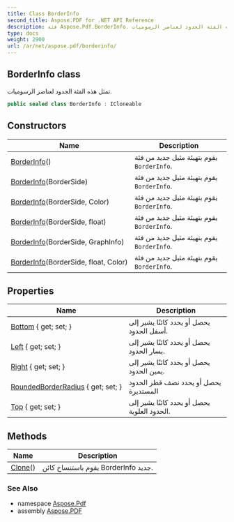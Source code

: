 ```yaml
---
title: Class BorderInfo
second_title: Aspose.PDF for .NET API Reference
description: فئة Aspose.Pdf.BorderInfo. تمثل هذه الفئة الحدود لعناصر الرسوميات
type: docs
weight: 2900
url: /ar/net/aspose.pdf/borderinfo/
---
```

## BorderInfo class

تمثل هذه الفئة الحدود لعناصر الرسوميات.

```csharp
public sealed class BorderInfo : ICloneable
```

## Constructors

| Name | Description |
| --- | --- |
| [BorderInfo](borderinfo/#constructor)() | يقوم بتهيئة مثيل جديد من فئة `BorderInfo`. |
| [BorderInfo](borderinfo/#constructor_1)(BorderSide) | يقوم بتهيئة مثيل جديد من فئة `BorderInfo`. |
| [BorderInfo](borderinfo/#constructor_2)(BorderSide, Color) | يقوم بتهيئة مثيل جديد من فئة `BorderInfo`. |
| [BorderInfo](borderinfo/#constructor_4)(BorderSide, float) | يقوم بتهيئة مثيل جديد من فئة `BorderInfo`. |
| [BorderInfo](borderinfo/#constructor_3)(BorderSide, GraphInfo) | يقوم بتهيئة مثيل جديد من فئة `BorderInfo`. |
| [BorderInfo](borderinfo/#constructor_5)(BorderSide, float, Color) | يقوم بتهيئة مثيل جديد من فئة `BorderInfo`. |

## Properties

| Name | Description |
| --- | --- |
| [Bottom](../../aspose.pdf/borderinfo/bottom/) { get; set; } | يحصل أو يحدد كائنًا يشير إلى أسفل الحدود. |
| [Left](../../aspose.pdf/borderinfo/left/) { get; set; } | يحصل أو يحدد كائنًا يشير إلى يسار الحدود. |
| [Right](../../aspose.pdf/borderinfo/right/) { get; set; } | يحصل أو يحدد كائنًا يشير إلى يمين الحدود. |
| [RoundedBorderRadius](../../aspose.pdf/borderinfo/roundedborderradius/) { get; set; } | يحصل أو يحدد نصف قطر الحدود المستديرة |
| [Top](../../aspose.pdf/borderinfo/top/) { get; set; } | يحصل أو يحدد كائنًا يشير إلى الحدود العلوية. |

## Methods

| Name | Description |
| --- | --- |
| [Clone](../../aspose.pdf/borderinfo/clone/)() | يقوم باستنساخ كائن BorderInfo جديد. |

### See Also

* namespace [Aspose.Pdf](../../aspose.pdf/)
* assembly [Aspose.PDF](../../)